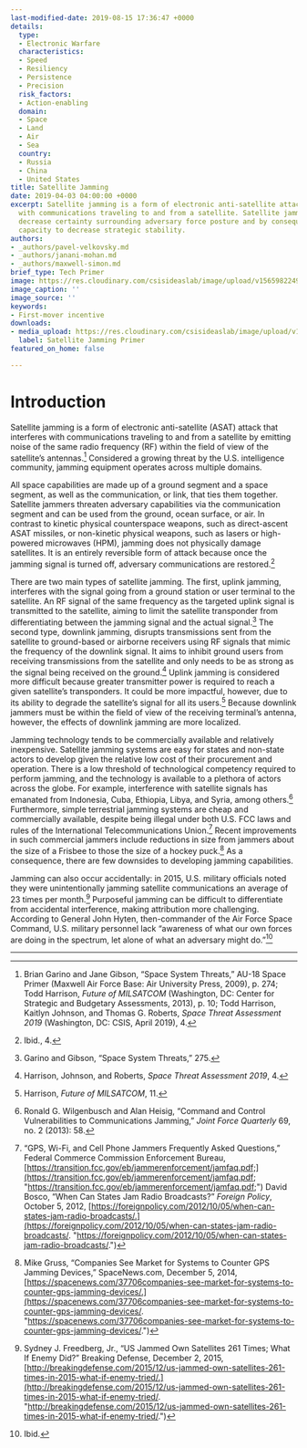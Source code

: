 ```yaml
---
last-modified-date: 2019-08-15 17:36:47 +0000
details:
  type:
  - Electronic Warfare
  characteristics:
  - Speed
  - Resiliency
  - Persistence
  - Precision
  risk_factors:
  - Action-enabling
  domain:
  - Space
  - Land
  - Air
  - Sea
  country:
  - Russia
  - China
  - United States
title: Satellite Jamming
date: 2019-04-03 04:00:00 +0000
excerpt: Satellite jamming is a form of electronic anti-satellite attack that interferes
  with communications traveling to and from a satellite. Satellite jamming capabilities
  decrease certainty surrounding adversary force posture and by consequence have the
  capacity to decrease strategic stability.
authors:
- _authors/pavel-velkovsky.md
- _authors/janani-mohan.md
- _authors/maxwell-simon.md
brief_type: Tech Primer
image: https://res.cloudinary.com/csisideaslab/image/upload/v1565982249/on-the-radar/EW_illustration_vuqyez.jpg
image_caption: ''
image_source: ''
keywords:
- First-mover incentive
downloads:
- media_upload: https://res.cloudinary.com/csisideaslab/image/upload/v1565982911/on-the-radar/Satellite_Jamming_Primer_FINAL_pdf_bdzxwn.pdf
  label: Satellite Jamming Primer
featured_on_home: false

---
```

# Introduction

Satellite jamming is a form of electronic anti-satellite (ASAT) attack that interferes with communications traveling to and from a satellite by emitting noise of the same radio frequency (RF) within the field of view of the satellite’s antennas.[^1] Considered a growing threat by the U.S. intelligence community, jamming equipment operates across multiple domains.

All space capabilities are made up of a ground segment and a space segment, as well as the communication, or link, that ties them together. Satellite jammers threaten adversary capabilities via the communication segment and can be used from the ground, ocean surface, or air. In contrast to kinetic physical counterspace weapons, such as direct-ascent ASAT missiles, or non-kinetic physical weapons, such as lasers or high-powered microwaves (HPM), jamming does not physically damage satellites. It is an entirely reversible form of attack because once the jamming signal is turned off, adversary communications are restored.[^2]

There are two main types of satellite jamming. The first, uplink jamming, interferes with the signal going from a ground station or user terminal to the satellite. An RF signal of the same frequency as the targeted uplink signal is transmitted to the satellite, aiming to limit the satellite transponder from differentiating between the jamming signal and the actual signal.[^3] The second type, downlink jamming, disrupts transmissions sent from the satellite to ground-based or airborne receivers using RF signals that mimic the frequency of the downlink signal. It aims to inhibit ground users from receiving transmissions from the satellite and only needs to be as strong as the signal being received on the ground.[^4] Uplink jamming is considered more difficult because greater transmitter power is required to reach a given satellite’s transponders. It could be more impactful, however, due to its ability to degrade the satellite’s signal for all its users.[^5] Because downlink jammers must be within the field of view of the receiving terminal’s antenna, however, the effects of downlink jamming are more localized.

Jamming technology tends to be commercially available and relatively inexpensive. Satellite jamming systems are easy for states and non-state actors to develop given the relative low cost of their procurement and operation. There is a low threshold of technological competency required to perform jamming, and the technology is available to a plethora of actors across the globe. For example, interference with satellite signals has emanated from Indonesia, Cuba, Ethiopia, Libya, and Syria, among others.[^6] Furthermore, simple terrestrial jamming systems are cheap and commercially available, despite being illegal under both U.S. FCC laws and rules of the International Telecommunications Union.[^7] Recent improvements in such commercial jammers include reductions in size from jammers about the size of a Frisbee to those the size of a hockey puck.[^8] As a consequence, there are few downsides to developing jamming capabilities.

Jamming can also occur accidentally: in 2015, U.S. military officials noted they were unintentionally jamming satellite communications an average of 23 times per month.[^9] Purposeful jamming can be difficult to differentiate from accidental interference, making attribution more challenging. According to General John Hyten, then-commander of the Air Force Space Command, U.S. military personnel lack “awareness of what our own forces are doing in the spectrum, let alone of what an adversary might do.”[^10]

***

[^1]: Brian Garino and Jane Gibson, “Space System Threats,” AU-18 Space Primer (Maxwell Air Force Base: Air University Press, 2009), p. 274; Todd Harrison, _Future of MILSATCOM_ (Washington, DC: Center for Strategic and Budgetary Assessments, 2013), p. 10; Todd Harrison, Kaitlyn Johnson, and Thomas G. Roberts, _Space Threat Assessment 2019_ (Washington, DC: CSIS, April 2019), 4.

[^2]: Ibid., 4.

[^3]: Garino and Gibson, “Space System Threats,” 275.

[^4]: Harrison, Johnson, and Roberts, _Space Threat Assessment 2019_, 4.

[^5]: Harrison, _Future of MILSATCOM_, 11.

[^6]: Ronald G. Wilgenbusch and Alan Heisig, “Command and Control Vulnerabilities to Communications Jamming,” _Joint Force Quarterly_ 69, no. 2 (2013): 58.

[^7]: “GPS, Wi-Fi, and Cell Phone Jammers Frequently Asked Questions,” Federal Commerce Commission Enforcement Bureau, [https://transition.fcc.gov/eb/jammerenforcement/jamfaq.pdf;](https://transition.fcc.gov/eb/jammerenforcement/jamfaq.pdf; "https://transition.fcc.gov/eb/jammerenforcement/jamfaq.pdf;") David Bosco, “When Can States Jam Radio Broadcasts?” _Foreign Policy_, October 5, 2012, [https://foreignpolicy.com/2012/10/05/when-can-states-jam-radio-broadcasts/.](https://foreignpolicy.com/2012/10/05/when-can-states-jam-radio-broadcasts/. "https://foreignpolicy.com/2012/10/05/when-can-states-jam-radio-broadcasts/.")

[^8]: Mike Gruss, “Companies See Market for Systems to Counter GPS Jamming Devices,” SpaceNews.com, December 5, 2014, [https://spacenews.com/37706companies-see-market-for-systems-to-counter-gps-jamming-devices/.](https://spacenews.com/37706companies-see-market-for-systems-to-counter-gps-jamming-devices/. "https://spacenews.com/37706companies-see-market-for-systems-to-counter-gps-jamming-devices/.")

[^9]: Sydney J. Freedberg, Jr., “US Jammed Own Satellites 261 Times; What If Enemy Did?” Breaking Defense, December 2, 2015, [http://breakingdefense.com/2015/12/us-jammed-own-satellites-261-times-in-2015-what-if-enemy-tried/.](http://breakingdefense.com/2015/12/us-jammed-own-satellites-261-times-in-2015-what-if-enemy-tried/. "http://breakingdefense.com/2015/12/us-jammed-own-satellites-261-times-in-2015-what-if-enemy-tried/.")

[^10]: Ibid.